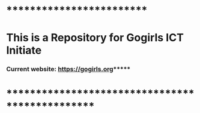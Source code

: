 # ************************
# This is a Repository for Gogirls ICT Initiate
### Current website: https://gogirls.org*****
# ***********************************************